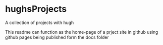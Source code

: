 # hughsProjects
A collection of projects with hugh

This readme can function as the home-page of a prject site in github using github pages being published form the docs folder
